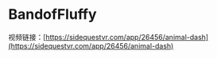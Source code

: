 # BandofFluffy

视频链接：[https://sidequestvr.com/app/26456/animal-dash](https://sidequestvr.com/app/26456/animal-dash)